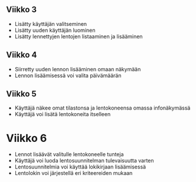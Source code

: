 ## Viikko 3

- Lisätty käyttäjän valitseminen
- Lisätty uuden käyttäjän luominen
- Lisätty lennettyjen lentojen listaaminen ja lisääminen

## Viikko 4

- Siirretty uuden lennon lisääminen omaan näkymään
- Lennon lisäämisessä voi valita päivämäärän

## Viikko 5

- Käyttäjä näkee omat tilastonsa ja lentokoneensa omassa infonäkymässä
- Käyttäjä voi lisätä lentokoneita itselleen

# Viikko 6

- Lennot lisäävät valitulle lentokoneelle tunteja
- Käyttäjä voi luoda lentosuunnitelman tulevaisuutta varten
- Lentosuunnitelmia voi käyttää lokikirjaan lisäämisessä
- Lentolokin voi järjestellä eri kriteereiden mukaan
